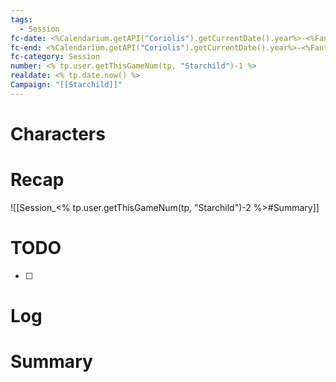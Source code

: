 ```yaml
---
tags:
  - Session
fc-date: <%Calendarium.getAPI("Coriolis").getCurrentDate().year%>-<%FantasyCalendarAPI.getCalendars()[0].current.month%>-<%FantasyCalendarAPI.getCalendars()[0].current.day%>
fc-end: <%Calendarium.getAPI("Coriolis").getCurrentDate().year%>-<%FantasyCalendarAPI.getCalendars()[0].current.month%>-<%FantasyCalendarAPI.getCalendars()[0].current.day%>
fc-category: Session
number: <% tp.user.getThisGameNum(tp, "Starchild")-1 %>
realdate: <% tp.date.now() %>
Campaign: "[[Starchild]]"
---
```

# Characters

# Recap
![[Session_<% tp.user.getThisGameNum(tp, "Starchild")-2 %>#Summary]]

# TODO
- [ ] 

# Log

# Summary

